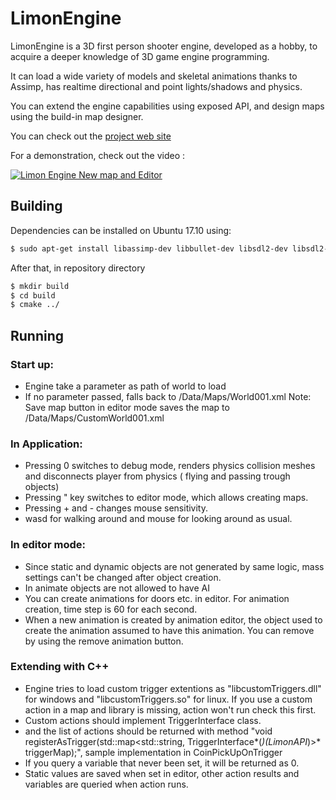 # LimonEngine

LimonEngine is a 3D first person shooter engine, developed as a hobby, to acquire a deeper knowledge of 3D game engine programming. 

It can load a wide variety of models and skeletal animations thanks to Assimp, has realtime directional and point lights/shadows and physics.

You can extend the engine capabilities using exposed API, and design maps using the build-in map designer.

You can check out the [project web site](http://enginmanap.github.io/limonEngine/status.html) 

For a demonstration, check out the video :

[![Limon Engine New map and Editor](http://img.youtube.com/vi/2rBYDD6Z52Q/0.jpg)](https://youtu.be/2rBYDD6Z52Q)


## Building

Dependencies can be installed on Ubuntu 17.10 using:

```bash
$ sudo apt-get install libassimp-dev libbullet-dev libsdl2-dev libsdl2-image-dev libfreetype6-dev libtinyxml2-dev libglew-dev build-essential libglm-dev libtinyxml2-dev
```

After that, in repository directory
```bash
$ mkdir build
$ cd build
$ cmake ../
```

## Running

### Start up: 
- Engine take a parameter as path of world to load
- If no parameter passed, falls back to /Data/Maps/World001.xml
Note: Save map button in editor mode saves the map to /Data/Maps/CustomWorld001.xml

### In Application:
- Pressing 0 switches to debug mode, renders physics collision meshes and disconnects player from physics ( flying and passing trough objects)
- Pressing " key switches to editor mode, which allows creating maps.
- Pressing + and - changes mouse sensitivity.
- wasd for walking around and mouse for looking around as usual.

### In editor mode:
- Since static and dynamic objects are not generated by same logic, mass settings can't be changed after object creation.
- In animate objects are not allowed to have AI
- You can create animations for doors etc. in editor. For animation creation, time step is 60 for each second.
- When a new animation is created by animation editor, the object used to create the animation assumed to have this animation. You can remove by using the remove animation button.

### Extending with C++
- Engine tries to load custom trigger extentions as "libcustomTriggers.dll" for windows and "libcustomTriggers.so" for linux. If you use a custom action in a map and library is missing, action won't run check this first.
- Custom actions should implement TriggerInterface class.
- and the list of actions should be returned with method "void registerAsTrigger(std::map<std::string, TriggerInterface*(*)(LimonAPI*)>* triggerMap);", sample implementation in CoinPickUpOnTrigger
- If you query a variable that never been set, it will be returned as 0.
- Static values are saved when set in editor, other action results and variables are queried when action runs.
